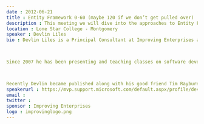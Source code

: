```yaml
---
date : 2012-06-21
title : Entity Framework 0-60 (maybe 120 if we don’t get pulled over)
description : This meeting we will dive into the approaches to Entity Framework out there. Where they make sense, where they don’t, and how to get better at leveraging it. We will cover code first mapping, testing, and querying as well as talking about the architecture around your data access layer. This will lead us down a path with many questions and I encourage you to ask them. We will strive to debate and answer all the questions posed. So bring an open mind and a list of your questions.
location : Lone Star College - Montgomery
speaker : Devlin Liles
bio : Devlin Liles is a Principal Consultant at Improving Enterprises and a passionate technologist. Devlin prides himself on staying a generalist, but his passion in development is data and its interactions. These passions gained him the recognition of Microsoft as an MVP of Data Platform Development awardee.
 
Since 2007 he has been presenting and teaching classes on software development practices and tools to audiences around the nation. He is a regular national presenter at user groups, conferences, and community events. He founded an internal Corporate Software Craftsmanship conference in Northwest Arkansas as well as led the Tyson User group for a year and a half. He has been involved in many conferences and events (Dallas TechFest, Houston TechFest, Houston CodeCamp, Houston GiveCamp, AgileDotNet) as a coordinator; planner; or just a helping hand.
 
Recently Devlin became published along with his good friend Tim Rayburn as authors of a book about Entity Framework and the expert’s approach to it.
speakerurl : https://mvp.support.microsoft.com/default.aspx/profile/devlin.liles
email : 
twitter : 
sponsor : Improving Enterprises
logo : improvinglogo.png
---
```

